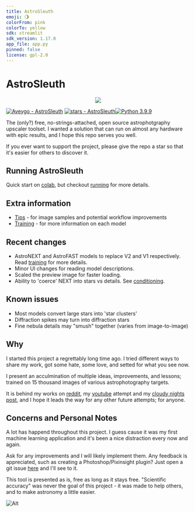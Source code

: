```yaml
---
title: AstroSleuth
emoji: 🌖
colorFrom: pink
colorTo: yellow
sdk: streamlit
sdk_version: 1.17.0
app_file: app.py
pinned: false
license: gpl-2.0
---
```


# AstroSleuth

<p align="center">
  <img src="results/gui.png">
</p>

[![Aveygo - AstroSleuth](https://img.shields.io/static/v1?label=Aveygo&message=AstroSleuth&color=black&logo=github)](https://github.com/Aveygo/AstroSleuth "Go to GitHub repo")
[![stars - AstroSleuth](https://img.shields.io/github/stars/Aveygo/AstroSleuth?style=social)](https://github.com/Aveygo/AstroSleuth)[![Python 3.9.9](https://img.shields.io/badge/python-3.9.9-black.svg)](https://www.python.org/downloads/release/python-399/)

The (only?) free, no-strings-attached, open source astrophotgraphy upscaler toolset. I wanted a solution that can run on almost any hardware with epic results, and I hope this repo serves you well.

If you ever want to support the project, please give the repo a star so that it's easier for others to discover it.

## Running AstroSleuth
Quick start on [colab](https://colab.research.google.com/drive/1LxiNsnokF-6OmICSxWNvTeFEEZvRM2Lp?usp=sharing), but checkout [running](results/running.md) for more details.

## Extra information

 - [Tips](results/tips.md) - for image samples and potential workflow improvements 
 - [Training](results/training.md) - for more information on each model

## Recent changes

 - AstroNEXT and AstroFAST models to replace V2 and V1 respectively. Read [training](results/training.md) for more details.
 - Minor UI changes for reading model descriptions.
 - Scaled the preview image for faster loading.
 - Ability to 'coerce' NEXT into stars vs details. See [conditioning](results/conditioning.md). 

## Known issues

 - Most models convert large stars into 'star clusters'
 - Diffraction spikes may turn into diffraction stars
 - Fine nebula details may "smush" together (varies from image-to-image)

## Why

I started this project a regrettably long time ago. I tried different ways to share my work, got some hate, some love, and setted for what you see now.

I present an acculmination of multiple ideas, improvements, and lessons; trained on 15 thousand images of various astrophotography targets. 

It is behind my works on [reddit](https://www.reddit.com/user/CodingCoda), my [youtube](https://www.youtube.com/channel/UCHode4WV0hteze-ZDEG5atQ) attempt and my [cloudy nights post](https://www.cloudynights.com/topic/816869-astrosleuth-image-denoiser-upscaler/), and I hope it leads the way for any other future attempts; for anyone.

## Concerns and Personal Notes

A lot has happend throughout this project. I guess cause it was my first machine learning application and it's been a nice distraction every now and again.

Ask for any improvements and I will likely implement them. Any feedback is appreciated, such as creating a Photoshop/Pixinsight plugin? Just open a git issue [here](https://github.com/Aveygo/AstroSleuth/issues) and I'll see to it.

This tool is presented as is, free as long as it stays free. "Scientific accuracy" was never the goal of this project - it was made to help others, and to make astronomy a little easier. 

<!--
Hi there, if you are reading this, then maybe you are interested in helping out. Make your changes, create a pull request, and I'll see to it.
-->

<!--Analytics-->
![Alt](https://repobeats.axiom.co/api/embed/dbcc73880aef11e4e7f6f0ae8c8f22557ea67e21.svg "Repobeats analytics image")

<!--git push hf HEAD:main-->
